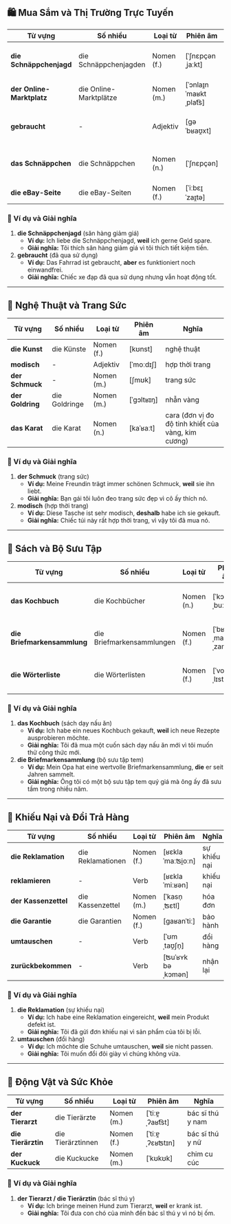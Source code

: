 ## **🛍️ Mua Sắm và Thị Trường Trực Tuyến**

|**Từ vựng**|**Số nhiều**|**Loại từ**|**Phiên âm**|**Nghĩa**|
|---|---|---|---|---|
|**die Schnäppchenjagd**|die Schnäppchenjagden|Nomen (f.)|[ˈʃnɛpçənˌjaːkt]|săn hàng giảm giá|
|**der Online-Marktplatz**|die Online-Marktplätze|Nomen (m.)|[ˈɔnlaɪ̯n ˈmaʁktˌplat͡s]|chợ trực tuyến|
|**gebraucht**|-|Adjektiv|[ɡəˈbʁaʊ̯xt]|đã qua sử dụng|
|**das Schnäppchen**|die Schnäppchen|Nomen (n.)|[ˈʃnɛpçən]|món hời, hàng giá rẻ|
|**die eBay-Seite**|die eBay-Seiten|Nomen (f.)|[ˈiːbɛɪ̯ ˈzaɪ̯tə]|trang eBay|

### **📌 Ví dụ và Giải nghĩa**

1. **die Schnäppchenjagd** (săn hàng giảm giá)
    - **Ví dụ:** Ich liebe die Schnäppchenjagd, **weil** ich gerne Geld spare.
    - **Giải nghĩa:** Tôi thích săn hàng giảm giá vì tôi thích tiết kiệm tiền.
2. **gebraucht** (đã qua sử dụng)
    - **Ví dụ:** Das Fahrrad ist gebraucht, **aber** es funktioniert noch einwandfrei.
    - **Giải nghĩa:** Chiếc xe đạp đã qua sử dụng nhưng vẫn hoạt động tốt.

---

## **🎨 Nghệ Thuật và Trang Sức**

|**Từ vựng**|**Số nhiều**|**Loại từ**|**Phiên âm**|**Nghĩa**|
|---|---|---|---|---|
|**die Kunst**|die Künste|Nomen (f.)|[kʊnst]|nghệ thuật|
|**modisch**|-|Adjektiv|[ˈmoːdɪʃ]|hợp thời trang|
|**der Schmuck**|-|Nomen (m.)|[ʃmʊk]|trang sức|
|**der Goldring**|die Goldringe|Nomen (m.)|[ˈɡɔltʁɪŋ]|nhẫn vàng|
|**das Karat**|die Karat|Nomen (n.)|[kaˈʁaːt]|cara (đơn vị đo độ tinh khiết của vàng, kim cương)|

### **📌 Ví dụ và Giải nghĩa**

1. **der Schmuck** (trang sức)
    - **Ví dụ:** Meine Freundin trägt immer schönen Schmuck, **weil** sie ihn liebt.
    - **Giải nghĩa:** Bạn gái tôi luôn đeo trang sức đẹp vì cô ấy thích nó.
2. **modisch** (hợp thời trang)
    - **Ví dụ:** Diese Tasche ist sehr modisch, **deshalb** habe ich sie gekauft.
    - **Giải nghĩa:** Chiếc túi này rất hợp thời trang, vì vậy tôi đã mua nó.

---

## **📖 Sách và Bộ Sưu Tập**

|**Từ vựng**|**Số nhiều**|**Loại từ**|**Phiên âm**|**Nghĩa**|
|---|---|---|---|---|
|**das Kochbuch**|die Kochbücher|Nomen (n.)|[ˈkɔxˌbuːx]|sách dạy nấu ăn|
|**die Briefmarkensammlung**|die Briefmarkensammlungen|Nomen (f.)|[ˈbʁiːfˌmaʁkənˌzam.lʊŋ]|bộ sưu tập tem|
|**die Wörterliste**|die Wörterlisten|Nomen (f.)|[ˈvœʁtɐˌlɪstə]|danh sách từ vựng|

### **📌 Ví dụ và Giải nghĩa**

1. **das Kochbuch** (sách dạy nấu ăn)
    - **Ví dụ:** Ich habe ein neues Kochbuch gekauft, **weil** ich neue Rezepte ausprobieren möchte.
    - **Giải nghĩa:** Tôi đã mua một cuốn sách dạy nấu ăn mới vì tôi muốn thử công thức mới.
2. **die Briefmarkensammlung** (bộ sưu tập tem)
    - **Ví dụ:** Mein Opa hat eine wertvolle Briefmarkensammlung, **die** er seit Jahren sammelt.
    - **Giải nghĩa:** Ông tôi có một bộ sưu tập tem quý giá mà ông ấy đã sưu tầm trong nhiều năm.

---

## **🛒 Khiếu Nại và Đổi Trả Hàng**

|**Từ vựng**|**Số nhiều**|**Loại từ**|**Phiên âm**|**Nghĩa**|
|---|---|---|---|---|
|**die Reklamation**|die Reklamationen|Nomen (f.)|[ʁɛklaˈmaːʦi̯oːn]|sự khiếu nại|
|**reklamieren**|-|Verb|[ʁɛklaˈmiːʁən]|khiếu nại|
|**der Kassenzettel**|die Kassenzettel|Nomen (m.)|[ˈkasn̩ˌʦɛtl]|hóa đơn|
|**die Garantie**|die Garantien|Nomen (f.)|[ɡaʁanˈtiː]|bảo hành|
|**umtauschen**|-|Verb|[ˈʊmˌtaʊ̯ʃn̩]|đổi hàng|
|**zurückbekommen**|-|Verb|[ʦuˈʁʏk bəˌkɔmən]|nhận lại|

### **📌 Ví dụ và Giải nghĩa**

1. **die Reklamation** (sự khiếu nại)
    - **Ví dụ:** Ich habe eine Reklamation eingereicht, **weil** mein Produkt defekt ist.
    - **Giải nghĩa:** Tôi đã gửi đơn khiếu nại vì sản phẩm của tôi bị lỗi.
2. **umtauschen** (đổi hàng)
    - **Ví dụ:** Ich möchte die Schuhe umtauschen, **weil** sie nicht passen.
    - **Giải nghĩa:** Tôi muốn đổi đôi giày vì chúng không vừa.

---

## **🐾 Động Vật và Sức Khỏe**

|**Từ vựng**|**Số nhiều**|**Loại từ**|**Phiên âm**|**Nghĩa**|
|---|---|---|---|---|
|**der Tierarzt**|die Tierärzte|Nomen (m.)|[ˈtiːɐ̯ˌʔaʁt͡st]|bác sĩ thú y nam|
|**die Tierärztin**|die Tierärztinnen|Nomen (f.)|[ˈtiːɐ̯ˌʔɛʁʦtɪn]|bác sĩ thú y nữ|
|**der Kuckuck**|die Kuckucke|Nomen (m.)|[ˈkʊkʊk]|chim cu cúc|

### **📌 Ví dụ và Giải nghĩa**

1. **der Tierarzt / die Tierärztin** (bác sĩ thú y)
    - **Ví dụ:** Ich bringe meinen Hund zum Tierarzt, **weil** er krank ist.
    - **Giải nghĩa:** Tôi đưa con chó của mình đến bác sĩ thú y vì nó bị ốm.